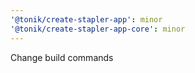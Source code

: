 ```yaml
---
'@tonik/create-stapler-app': minor
'@tonik/create-stapler-app-core': minor
---
```


Change build commands
